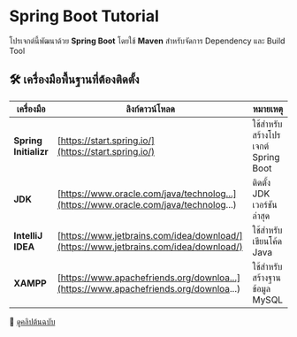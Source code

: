 # Spring Boot Tutorial  

โปรเจกต์นี้พัฒนาด้วย **Spring Boot** โดยใช้ **Maven** สำหรับจัดการ Dependency และ Build Tool  

## 🛠️ เครื่องมือพื้นฐานที่ต้องติดตั้ง  
| เครื่องมือ | ลิงก์ดาวน์โหลด | หมายเหตุ |
|-----------|-----------------|----------|
| **Spring Initializr** | [https://start.spring.io/](https://start.spring.io/) | ใช้สำหรับสร้างโปรเจกต์ Spring Boot |
| **JDK** | [https://www.oracle.com/java/technolog...](https://www.oracle.com/java/technolog...) | ติดตั้ง JDK เวอร์ชันล่าสุด |
| **IntelliJ IDEA** | [https://www.jetbrains.com/idea/download/](https://www.jetbrains.com/idea/download/) | ใช้สำหรับเขียนโค้ด Java |
| **XAMPP** | [https://www.apachefriends.org/downloa...](https://www.apachefriends.org/downloa...) | ใช้สำหรับสร้างฐานข้อมูล MySQL |


🔗 [ดูคลิปต้นฉบับ](https://www.youtube.com/watch?v=g7gYh-eryXA&t=288s)  
